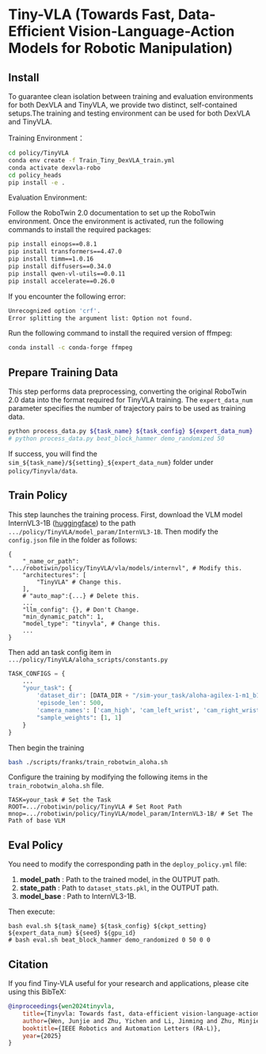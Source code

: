 # Tiny-VLA (Towards Fast, Data-Efficient Vision-Language-Action Models for Robotic Manipulation)
## Install
To guarantee clean isolation between training and evaluation environments for both DexVLA and TinyVLA, we provide two distinct, self-contained setups.The training and testing environment can be used for both DexVLA and TinyVLA.

Training Environment：
```bash
cd policy/TinyVLA
conda env create -f Train_Tiny_DexVLA_train.yml
conda activate dexvla-robo
cd policy_heads
pip install -e .
```
Evaluation Environment:

Follow the RoboTwin 2.0 documentation to set up the RoboTwin environment. Once the environment is activated, run the following commands to install the required packages:
```bash
pip install einops==0.8.1
pip install transformers==4.47.0
pip install timm==1.0.16
pip install diffusers==0.34.0
pip install qwen-vl-utils==0.0.11
pip install accelerate==0.26.0
```
If you encounter the following error:
```bash
Unrecognized option 'crf'. 
Error splitting the argument list: Option not found.
```
Run the following command to install the required version of ffmpeg:
```bash
conda install -c conda-forge ffmpeg
```
## Prepare Training Data
This step performs data preprocessing, converting the original RoboTwin 2.0 data into the format required for TinyVLA training. The `expert_data_num` parameter specifies the number of trajectory pairs to be used as training data.
```bash
python process_data.py ${task_name} ${task_config} ${expert_data_num}
# python process_data.py beat_block_hammer demo_randomized 50
```
If success, you will find the `sim_${task_name}/${setting}_${expert_data_num}` folder under `policy/Tinyvla/data`.

## Train Policy
This step launches the training process.
First, download the VLM model InternVL3-1B ([huggingface](https://huggingface.co/OpenGVLab/InternVL3-1B/tree/main)) to the path `.../policy/TinyVLA/model_param/InternVL3-1B`. Then modify the `config.json` file in the folder as follows:
```
{
    "_name_or_path": ".../robotiwin/policy/TinyVLA/vla/models/internvl", # Modify this.
    "architectures": [
        "TinyVLA" # Change this.
    ],
    # "auto_map":{...} # Delete this.
    ...
    "llm_config": {}, # Don't Change.
    "min_dynamic_patch": 1,
    "model_type": "tinyvla", # Change this.
    ...
}
```
Then add an task config item in `.../policy/TinyVLA/aloha_scripts/constants.py`
```python
TASK_CONFIGS = {
    ...
    "your_task": {
        'dataset_dir': [DATA_DIR + "/sim-your_task/aloha-agilex-1-m1_b1_l1_h0.03_c0_D435-100"],
        'episode_len': 500,
        'camera_names': ['cam_high', 'cam_left_wrist', 'cam_right_wrist'],
        "sample_weights": [1, 1]
    }
}
```
Then begin the training
```bash
bash ./scripts/franks/train_robotwin_aloha.sh
```
Configure the training by modifying the following items in the `train_robotwin_aloha.sh` file.
```
TASK=your_task # Set the Task
ROOT=.../robotiwin/policy/TinyVLA # Set Root Path
mnop=.../robotiwin/policy/TinyVLA/model_param/InternVL3-1B/ # Set The Path of base VLM
```
## Eval Policy
You need to modify the corresponding path in the `deploy_policy.yml` file:
1. **model_path** : Path to the trained model, in the OUTPUT path.
2. **state_path** : Path to `dataset_stats.pkl`, in the OUTPUT path.
3. **model_base** : Path to InternVL3-1B.

Then execute:
```
bash eval.sh ${task_name} ${task_config} ${ckpt_setting} ${expert_data_num} ${seed} ${gpu_id}
# bash eval.sh beat_block_hammer demo_randomized 0 50 0 0
```

## Citation

If you find Tiny-VLA useful for your research and applications, please cite using this BibTeX:
```bibtex
@inproceedings{wen2024tinyvla,
    title={Tinyvla: Towards fast, data-efficient vision-language-action models for robotic manipulation},
    author={Wen, Junjie and Zhu, Yichen and Li, Jinming and Zhu, Minjie and Wu, Kun and Xu, Zhiyuan and Liu, Ning and Cheng, Ran and Shen, Chaomin and Peng, Yaxin and others},
    booktitle={IEEE Robotics and Automation Letters (RA-L)},
    year={2025}
}
```